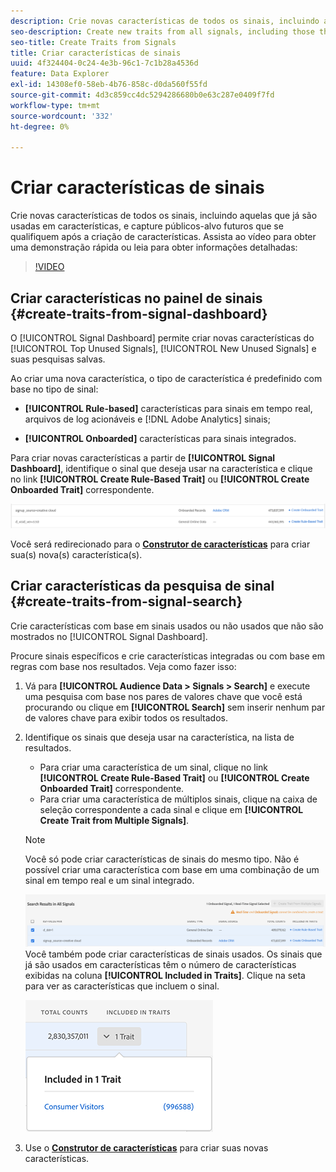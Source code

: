 ```yaml
---
description: Crie novas características de todos os sinais, incluindo aquelas que já são usadas em características, e capture públicos-alvo futuros que se qualifiquem após a criação de características.
seo-description: Create new traits from all signals, including those that are already used in traits, and capture future audiences that qualify after trait creation.
seo-title: Create Traits from Signals
title: Criar características de sinais
uuid: 4f324404-0c24-4e3b-96c1-7c1b28a4536d
feature: Data Explorer
exl-id: 14308ef0-58eb-4b76-858c-d0da560f55fd
source-git-commit: 4d3c859cc4dc5294286680b0e63c287e0409f7fd
workflow-type: tm+mt
source-wordcount: '332'
ht-degree: 0%

---
```


# Criar características de sinais

Crie novas características de todos os sinais, incluindo aquelas que já são usadas em características, e capture públicos-alvo futuros que se qualifiquem após a criação de características. Assista ao vídeo para obter uma demonstração rápida ou leia para obter informações detalhadas:

>[!VIDEO](https://video.tv.adobe.com/v/30832/?quality=12&captions=por_br)

## Criar características no painel de sinais {#create-traits-from-signal-dashboard}

O [!UICONTROL Signal Dashboard] permite criar novas características do [!UICONTROL Top Unused Signals], [!UICONTROL New Unused Signals] e suas pesquisas salvas.

Ao criar uma nova característica, o tipo de característica é predefinido com base no tipo de sinal:

* **[!UICONTROL Rule-based]** características para sinais em tempo real, arquivos de log acionáveis e [!DNL Adobe Analytics] sinais;

* **[!UICONTROL Onboarded]** características para sinais integrados.

Para criar novas características a partir de **[!UICONTROL Signal Dashboard]**, identifique o sinal que deseja usar na característica e clique no link **[!UICONTROL Create Rule-Based Trait]** ou **[!UICONTROL Create Onboarded Trait]** correspondente.

![](assets/signals-create-trait.png)

Você será redirecionado para o **[Construtor de características](../../features/traits/about-trait-builder.md)** para criar sua(s) nova(s) característica(s).

## Criar características da pesquisa de sinal {#create-traits-from-signal-search}

Crie características com base em sinais usados ou não usados que não são mostrados no [!UICONTROL Signal Dashboard].

Procure sinais específicos e crie características integradas ou com base em regras com base nos resultados. Veja como fazer isso:

1. Vá para **[!UICONTROL Audience Data > Signals > Search]** e execute uma pesquisa com base nos pares de valores chave que você está procurando ou clique em **[!UICONTROL Search]** sem inserir nenhum par de valores chave para exibir todos os resultados.
2. Identifique os sinais que deseja usar na característica, na lista de resultados.
   * Para criar uma característica de um sinal, clique no link **[!UICONTROL Create Rule-Based Trait]** ou **[!UICONTROL Create Onboarded Trait]** correspondente.
   * Para criar uma característica de múltiplos sinais, clique na caixa de seleção correspondente a cada sinal e clique em **[!UICONTROL Create Trait from Multiple Signals]**.

   >[!NOTE]
   >Você só pode criar características de sinais do mesmo tipo. Não é possível criar uma característica com base em uma combinação de um sinal em tempo real e um sinal integrado.
   >
   > ![](assets/signals-create-trait-search.png)
   >Você também pode criar características de sinais usados. Os sinais que já são usados em características têm o número de características exibidas na coluna **[!UICONTROL Included in Traits]**. Clique na seta para ver as características que incluem o sinal.
   >
   >![](assets/signals-used-traits.png)

3. Use o **[Construtor de características](../../features/traits/about-trait-builder.md)** para criar suas novas características.
